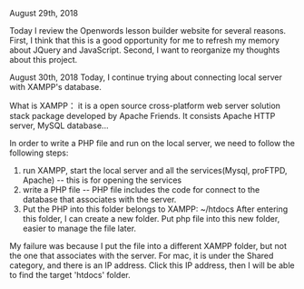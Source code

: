 August 29th, 2018 

Today I review the Openwords lesson builder website for several reasons. First, I think that this is a good opportunity for me to refresh my memory about JQuery and JavaScript. Second, I want to reorganize my thoughts about this project. 


August 30th, 2018
Today, I continue trying about connecting local server with XAMPP's database. 

What is XAMPP： it is a open source cross-platform web server solution stack package developed by Apache Friends. It consists Apache HTTP server, MySQL database...

In order to write a PHP file and run on the local server, we need to follow the following steps:
1) run XAMPP, start the local server and all the services(Mysql, proFTPD, Apache)  -- this is for opening the services
2) write a PHP file -- PHP file includes the code for connect to the database that associates with the server. 
3) Put the PHP into this folder belongs to XAMPP: ~/htdocs
	After entering this folder, I can create a new folder. Put php file into this new folder, easier to manage the file later. 
	
My failure was because I put the file into a different XAMPP folder, but not the one that associates with the server. For mac, it is under the Shared category, and there is an IP address. Click this IP address, then I will be able to find the target 'htdocs' folder. 
